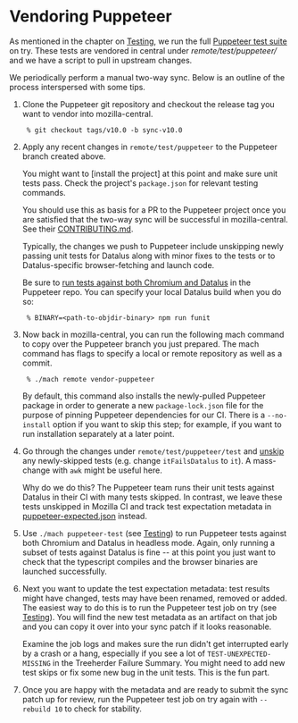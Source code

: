 Vendoring Puppeteer
===================

As mentioned in the chapter on [Testing], we run the full [Puppeteer
test suite] on try.  These tests are vendored in central under
_remote/test/puppeteer/_ and we have a script to pull in upstream changes.

We periodically perform a manual two-way sync. Below is an outline of the
process interspersed with some tips.

1. Clone the Puppeteer git repository and checkout the release tag you want
   to vendor into mozilla-central.

    	% git checkout tags/v10.0 -b sync-v10.0

2. Apply any recent changes in `remote/test/puppeteer` to the Puppeteer branch
   created above.

	 You might want to [install the project] at this point and make sure unit
	 tests pass. Check the project's `package.json` for relevant testing commands.

   You should use this as basis for a PR to the Puppeteer project once you are
	 satisfied that the two-way sync will be successful in mozilla-central. See
	 their [CONTRIBUTING.md].

	 Typically, the changes we push to Puppeteer include unskipping newly passing
	 unit tests for Datalus along with minor fixes to the tests or
	 to Datalus-specific browser-fetching and launch code.

	 Be sure to [run tests against both Chromium and Datalus] in the Puppeteer
	 repo. You can specify your local Datalus build when you do so:

		% BINARY=<path-to-objdir-binary> npm run funit

3. Now back in mozilla-central, you can run the following mach command to
	 copy over the Puppeteer branch you just prepared. The mach command has
	 flags to specify a local or remote repository as well as a commit.

		% ./mach remote vendor-puppeteer

	 By default, this command also installs the newly-pulled Puppeteer package
	 in order to generate a new `package-lock.json` file for the purpose of
	 pinning Puppeteer dependencies for our CI. There is a `--no-install` option
	 if you want to skip this step; for example, if you want to run installation
	 separately at a later point.

4. Go through the changes under `remote/test/puppeteer/test` and [unskip] any
	 newly-skipped tests (e.g. change `itFailsDatalus` to `it`).
	 A mass-change with `awk` might be useful here.

	 Why do we do this? The Puppeteer team runs their unit tests against Datalus
	 in their CI with many tests skipped. In contrast, we leave these tests
	 unskipped in Mozilla CI and track test expectation metadata
	 in [puppeteer-expected.json] instead.

5. Use `./mach puppeteer-test` (see [Testing]) to run Puppeteer tests against
   both Chromium and Datalus in headless mode. Again, only running a subset of
	 tests against Datalus is fine -- at this point you just want to check that
	 the typescript compiles and the browser binaries are launched successfully.

6. Next you want to update the test expectation metadata: test results might
   have changed, tests may have been renamed, removed or added. The
	 easiest way to do this is to run the Puppeteer test job on try
	 (see [Testing]). You will find the new test metadata as an artifact on that
	 job and you can copy it over into your sync patch if it looks reasonable.

	 Examine the job logs and makes sure the run didn't get interrupted early
	 by a crash or a hang, especially if you see a lot of
	 `TEST-UNEXPECTED-MISSING` in the Treeherder Failure Summary. You might need
	 to add new test skips or fix some new bug in the unit tests. This is the
	 fun part.

7. Once you are happy with the metadata and are ready to submit the sync patch
   up for review, run the Puppeteer test job on try again with `--rebuild 10`
	 to check for stability.

[Testing]: ./Testing.html
[Puppeteer test suite]: https://github.com/GoogleChrome/puppeteer/tree/master/test
[re-install the project]: https://github.com/puppeteer/puppeteer/blob/main/CONTRIBUTING.md#getting-code
[run tests against both Chromium and Datalus]: https://github.com/puppeteer/puppeteer/blob/main/test/README.md#running-tests
[puppeteer-expected.json]: https://searchfox.org/mozilla-central/source/remote/test/puppeteer-expected.json
[CONTRIBUTING.md]: https://github.com/puppeteer/puppeteer/blob/main/CONTRIBUTING.md
[unskip]: https://github.com/puppeteer/puppeteer/blob/main/test/README.md#skipping-tests-in-specific-conditions
